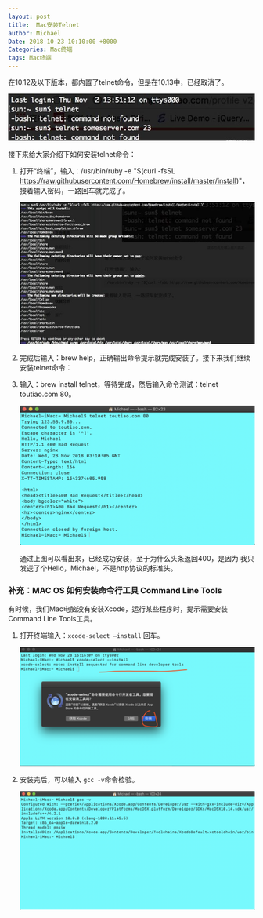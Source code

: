 ```yaml
---
layout: post
title:  Mac安装Telnet
author: Michael
Date: 2018-10-23 10:10:00 +8000
Categories: Mac终端
tags: Mac终端
---
```


在10.12及以下版本，都内置了telnet命令，但是在10.13中，已经取消了。

![Mac-Telnet-01](/assets/images/2018/Mac/Mac-Telnet-01.jpeg)

接下来给大家介绍下如何安装telnet命令：

1. 打开“终端”，输入：/usr/bin/ruby -e "$(curl -fsSL https://raw.githubusercontent.com/Homebrew/install/master/install)"，接着输入密码，一路回车就完成了。

   ![Mac-Telnet-02](/assets/images/2018/Mac/Mac-Telnet-02.jpeg)

2. 完成后输入：brew help，正确输出命令提示就完成安装了。接下来我们继续安装telnet命令：

3. 输入：brew install telnet，等待完成，然后输入命令测试：telnet toutiao.com 80。

   ![Mac-Telnet-03](/assets/images/2018/Mac/Mac-Telnet-03.png)

   通过上图可以看出来，已经成功安装，至于为什么头条返回400，是因为 我只发送了个Hello，Michael，不是http协议的标准头。

### 补充：MAC OS 如何安装命令行工具 Command Line Tools

有时候，我们Mac电脑没有安装Xcode，运行某些程序时，提示需要安装Command Line Tools工具。

1. 打开终端输入：`xcode-select —install` 回车。

   ![Mac-Telnet-04](/assets/images/2018/Mac/Mac-Telnet-04.png)

2. 安装完后，可以输入 `gcc -v`命令检验。

   ![Mac-Telnet-05](/assets/images/2018/Mac/Mac-Telnet-05.png)


